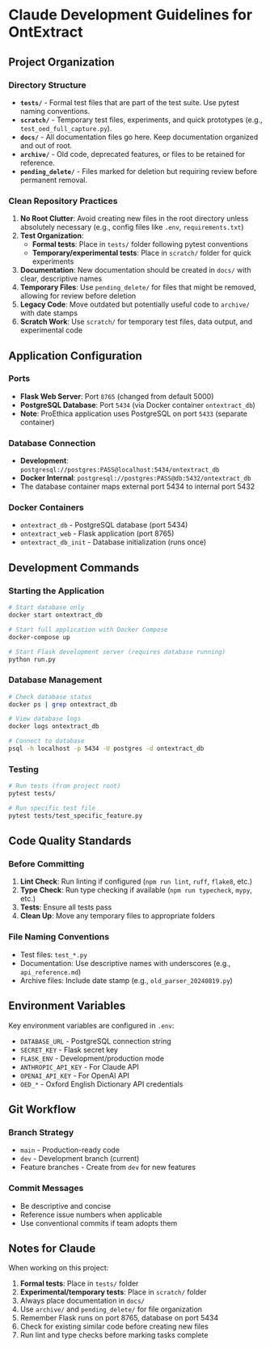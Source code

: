 # Claude Development Guidelines for OntExtract

## Project Organization

### Directory Structure
- **`tests/`** - Formal test files that are part of the test suite. Use pytest naming conventions.
- **`scratch/`** - Temporary test files, experiments, and quick prototypes (e.g., `test_oed_full_capture.py`).
- **`docs/`** - All documentation files go here. Keep documentation organized and out of root.
- **`archive/`** - Old code, deprecated features, or files to be retained for reference.
- **`pending_delete/`** - Files marked for deletion but requiring review before permanent removal.

### Clean Repository Practices
1. **No Root Clutter**: Avoid creating new files in the root directory unless absolutely necessary (e.g., config files like `.env`, `requirements.txt`)
2. **Test Organization**: 
   - **Formal tests**: Place in `tests/` folder following pytest conventions
   - **Temporary/experimental tests**: Place in `scratch/` folder for quick experiments
3. **Documentation**: New documentation should be created in `docs/` with clear, descriptive names
4. **Temporary Files**: Use `pending_delete/` for files that might be removed, allowing for review before deletion
5. **Legacy Code**: Move outdated but potentially useful code to `archive/` with date stamps
6. **Scratch Work**: Use `scratch/` for temporary test files, data output, and experimental code

## Application Configuration

### Ports
- **Flask Web Server**: Port `8765` (changed from default 5000)
- **PostgreSQL Database**: Port `5434` (via Docker container `ontextract_db`)
- **Note**: ProEthica application uses PostgreSQL on port `5433` (separate container)

### Database Connection
- **Development**: `postgresql://postgres:PASS@localhost:5434/ontextract_db`
- **Docker Internal**: `postgresql://postgres:PASS@db:5432/ontextract_db`
- The database container maps external port 5434 to internal port 5432

### Docker Containers
- `ontextract_db` - PostgreSQL database (port 5434)
- `ontextract_web` - Flask application (port 8765)
- `ontextract_db_init` - Database initialization (runs once)

## Development Commands

### Starting the Application
```bash
# Start database only
docker start ontextract_db

# Start full application with Docker Compose
docker-compose up

# Start Flask development server (requires database running)
python run.py
```

### Database Management
```bash
# Check database status
docker ps | grep ontextract_db

# View database logs
docker logs ontextract_db

# Connect to database
psql -h localhost -p 5434 -U postgres -d ontextract_db
```

### Testing
```bash
# Run tests (from project root)
pytest tests/

# Run specific test file
pytest tests/test_specific_feature.py
```

## Code Quality Standards

### Before Committing
1. **Lint Check**: Run linting if configured (`npm run lint`, `ruff`, `flake8`, etc.)
2. **Type Check**: Run type checking if available (`npm run typecheck`, `mypy`, etc.)
3. **Tests**: Ensure all tests pass
4. **Clean Up**: Move any temporary files to appropriate folders

### File Naming Conventions
- Test files: `test_*.py`
- Documentation: Use descriptive names with underscores (e.g., `api_reference.md`)
- Archive files: Include date stamp (e.g., `old_parser_20240819.py`)

## Environment Variables

Key environment variables are configured in `.env`:
- `DATABASE_URL` - PostgreSQL connection string
- `SECRET_KEY` - Flask secret key
- `FLASK_ENV` - Development/production mode
- `ANTHROPIC_API_KEY` - For Claude API
- `OPENAI_API_KEY` - For OpenAI API
- `OED_*` - Oxford English Dictionary API credentials

## Git Workflow

### Branch Strategy
- `main` - Production-ready code
- `dev` - Development branch (current)
- Feature branches - Create from `dev` for new features

### Commit Messages
- Be descriptive and concise
- Reference issue numbers when applicable
- Use conventional commits if team adopts them

## Notes for Claude

When working on this project:
1. **Formal tests**: Place in `tests/` folder
2. **Experimental/temporary tests**: Place in `scratch/` folder
3. Always place documentation in `docs/`
4. Use `archive/` and `pending_delete/` for file organization
5. Remember Flask runs on port 8765, database on port 5434
6. Check for existing similar code before creating new files
7. Run lint and type checks before marking tasks complete